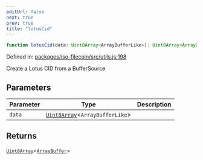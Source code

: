 ```yaml
---
editUrl: false
next: true
prev: true
title: "lotusCid"
---
```


```ts
function lotusCid(data: Uint8Array<ArrayBufferLike>): Uint8Array<ArrayBuffer>
```

Defined in: [packages/iso-filecoin/src/utils.js:198](https://github.com/hugomrdias/filecoin/blob/785c3411e0df74cabd3b2718e9d4a52c466ba914/packages/iso-filecoin/src/utils.js#L198)

Create a Lotus CID from a BufferSource

## Parameters

| Parameter | Type | Description |
| ------ | ------ | ------ |
| `data` | [`Uint8Array`](https://developer.mozilla.org/docs/Web/JavaScript/Reference/Global_Objects/Uint8Array)\<`ArrayBufferLike`\> |  |

## Returns

[`Uint8Array`](https://developer.mozilla.org/docs/Web/JavaScript/Reference/Global_Objects/Uint8Array)\<[`ArrayBuffer`](https://developer.mozilla.org/docs/Web/JavaScript/Reference/Global_Objects/ArrayBuffer)\>
